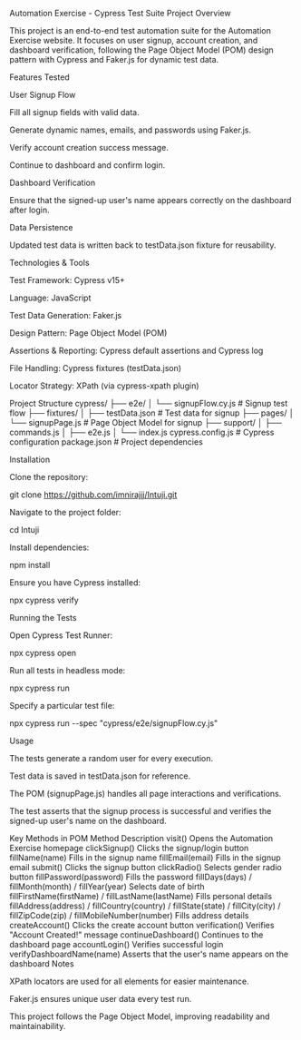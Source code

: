 Automation Exercise - Cypress Test Suite
Project Overview

This project is an end-to-end test automation suite for the Automation Exercise
 website. It focuses on user signup, account creation, and dashboard verification, following the Page Object Model (POM) design pattern with Cypress and Faker.js for dynamic test data.

Features Tested

User Signup Flow

Fill all signup fields with valid data.

Generate dynamic names, emails, and passwords using Faker.js.

Verify account creation success message.

Continue to dashboard and confirm login.

Dashboard Verification

Ensure that the signed-up user's name appears correctly on the dashboard after login.

Data Persistence

Updated test data is written back to testData.json fixture for reusability.

Technologies & Tools

Test Framework: Cypress v15+

Language: JavaScript

Test Data Generation: Faker.js

Design Pattern: Page Object Model (POM)

Assertions & Reporting: Cypress default assertions and Cypress log

File Handling: Cypress fixtures (testData.json)

Locator Strategy: XPath (via cypress-xpath plugin)

Project Structure
cypress/
├── e2e/
│   └── signupFlow.cy.js          # Signup test flow
├── fixtures/
│   ├── testData.json             # Test data for signup
├── pages/
│   └── signupPage.js             # Page Object Model for signup
├── support/
│   ├── commands.js
│   ├── e2e.js
│   └── index.js
cypress.config.js                 # Cypress configuration
package.json                      # Project dependencies

Installation

Clone the repository:

git clone https://github.com/imnirajjj/Intuji.git


Navigate to the project folder:

cd Intuji


Install dependencies:

npm install


Ensure you have Cypress installed:

npx cypress verify

Running the Tests

Open Cypress Test Runner:

npx cypress open


Run all tests in headless mode:

npx cypress run


Specify a particular test file:

npx cypress run --spec "cypress/e2e/signupFlow.cy.js"

Usage

The tests generate a random user for every execution.

Test data is saved in testData.json for reference.

The POM (signupPage.js) handles all page interactions and verifications.

The test asserts that the signup process is successful and verifies the signed-up user's name on the dashboard.

Key Methods in POM
Method	Description
visit()	Opens the Automation Exercise homepage
clickSignup()	Clicks the signup/login button
fillName(name)	Fills in the signup name
fillEmail(email)	Fills in the signup email
submit()	Clicks the signup button
clickRadio()	Selects gender radio button
fillPassword(password)	Fills the password
fillDays(days) / fillMonth(month) / fillYear(year)	Selects date of birth
fillFirstName(firstName) / fillLastName(lastName)	Fills personal details
fillAddress(address) / fillCountry(country) / fillState(state) / fillCity(city) / fillZipCode(zip) / fillMobileNumber(number)	Fills address details
createAccount()	Clicks the create account button
verification()	Verifies "Account Created!" message
continueDashboard()	Continues to the dashboard page
accountLogin()	Verifies successful login
verifyDashboardName(name)	Asserts that the user's name appears on the dashboard
Notes

XPath locators are used for all elements for easier maintenance.

Faker.js ensures unique user data every test run.

This project follows the Page Object Model, improving readability and maintainability.